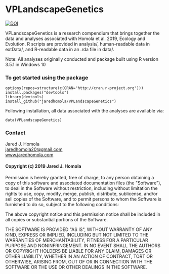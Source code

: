 VPLandscapeGenetics
===================

[![DOI](https://zenodo.org/badge/DOI/10.5281/zenodo.3403056.svg)](https://doi.org/10.5281/zenodo.3403056)

VPLandscapeGenetics is a research compendium that brings together the
data and analyses associated with Homola et al. 2019, Ecology and
Evolution. R scripts are provided in analysis/, human-readable data in
extData/, and R-readable data in an .rda file in data/.

Note: All analyses originally conducted and package built using R
version 3.5.1 in Windows 10

### To get started using the package

    options(repos=structure(c(CRAN="http://cran.r-project.org")))
    install.packages("devtools")
    library(devtools)
    install_github("jaredhomola/VPLandscapeGenetics")

Following installation, all data associated with the analyses are
available via:

    data(VPLandscapeGenetics)

### Contact

Jared J. Homola  
<jaredhomola20@gmail.com>  
www.jaredhomola.com

#### Copyright (c) 2019 Jared J. Homola

Permission is hereby granted, free of charge, to any person obtaining a
copy of this software and associated documentation files (the
"Software"), to deal in the Software without restriction, including
without limitation the rights to use, copy, modify, merge, publish,
distribute, sublicense, and/or sell copies of the Software, and to
permit persons to whom the Software is furnished to do so, subject to
the following conditions:

The above copyright notice and this permission notice shall be included
in all copies or substantial portions of the Software.

THE SOFTWARE IS PROVIDED "AS IS", WITHOUT WARRANTY OF ANY KIND, EXPRESS
OR IMPLIED, INCLUDING BUT NOT LIMITED TO THE WARRANTIES OF
MERCHANTABILITY, FITNESS FOR A PARTICULAR PURPOSE AND NONINFRINGEMENT.
IN NO EVENT SHALL THE AUTHORS OR COPYRIGHT HOLDERS BE LIABLE FOR ANY
CLAIM, DAMAGES OR OTHER LIABILITY, WHETHER IN AN ACTION OF CONTRACT,
TORT OR OTHERWISE, ARISING FROM, OUT OF OR IN CONNECTION WITH THE
SOFTWARE OR THE USE OR OTHER DEALINGS IN THE SOFTWARE.

